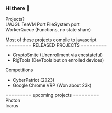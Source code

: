 ### Hi there 👋  
Projects?  
LWJGL TeaVM Port
FileSystem port  
WorkerQueue (Functions, no state share)  

Most of these projects compile to javascript  
========= RELEASED PROJECTS =========
- CryptoSmite (Unenrollment via encstateful)
- RigTools (DevTools but on enrolled devices)

Competitions
- CyberPatriot (2023)
- Google Chrome VRP (Won about 23k)



========= upcoming projects =========  
Photon  
Icarus  
